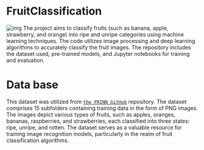 # FruitClassification
![img](https://github.com/neginnoori/fruitClassification/blob/main/fotor-ai-20240224142232.jpg)
The project aims to classify fruits (such as banana, apple, strawberry, and orange) into ripe and unripe categories using machine learning techniques. The code utilizes image processing and deep learning algorithms to accurately classify the fruit images. The repository includes the dataset used, pre-trained models, and Jupyter notebooks for training and evaluation. 
# Data base
This dataset was utilized from [`the FRINN GitHub`](https://github.com/ece324-2020/FRINN/tree/main) repository. The dataset comprises 15 subfolders containing training data in the form of PNG images. The images depict various types of fruits, such as apples, oranges, bananas, raspberries, and strawberries, each classified into three states: ripe, unripe, and rotten. The dataset serves as a valuable resource for training image recognition models, particularly in the realm of fruit classification algorithms.
